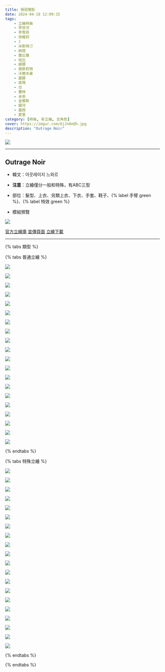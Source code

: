 ```yaml
---
title: 極惡闇影
date: 2024-04-18 12:09:15
tags:
    - 立繪時裝
    - 李世河
    - 李雪菲
    - 徐維莉
    - J
    - 米斯特汀
    - 納塔
    - 蕾比雅
    - 哈比
    - 緹娜
    - 薇歐莉特
    - 沃爾夫姜
    - 露娜
    - 索瑪
    - 白
    - 賽特
    - 未來
    - 金徹斯
    - 銀河
    - 露西
    - 愛里
category: [時裝, 有立繪, 全角色]
cover: https://imgur.com/6jJn8eQh.jpg
description: "Outrage Noir"
---
```


![](https://imgur.com/6jJn8eQ.jpg)

---
## Outrage Noir

- 韓文：아웃레이지 느와르
- **注意**：立繪僅分一般和特殊，有ABC三型
- 部位：髮型、上衣、另類上衣、下衣、手套、鞋子、{% label 手臂 green %}、{% label 特效 green %}

- 模組預覽

![](https://imgur.com/V8PO0yS.jpg)

[官方立繪庫](https://www.naddic.co.kr/ko/game/cls/fansitekit)
[宣傳頁面](https://closers.nexon.com/Events2024/0418/Costume)
[立繪下載](https://image.naddic.co.kr/Images/cms/happycode/20250415/1744707889504.zip)

---

{% tabs 類型 %}
<!-- tab 普通角色立繪-->
{% tabs 普通立繪 %}
<!-- tab 李世河(Seha)-->
[![](https://i.imgur.com/WVRioQrh.png)](https://i.imgur.com/WVRioQr.png)
<!-- endtab -->
<!-- tab 李雪菲(Seulbi)-->
[![](https://i.imgur.com/30U5g9Oh.png)](https://i.imgur.com/30U5g9O.png)
<!-- endtab -->
<!-- tab 徐維莉(Yuri)-->
[![](https://i.imgur.com/MEKO1K7h.png)](https://i.imgur.com/MEKO1K7.png)
<!-- endtab -->
<!-- tab J-->
[![](https://i.imgur.com/SvJ9Bz7h.png)](https://i.imgur.com/SvJ9Bz7.png)
<!-- endtab -->
<!-- tab 米斯特汀(Tein)-->
[![](https://i.imgur.com/10qo8wsh.png)](https://i.imgur.com/10qo8ws.png)
<!-- endtab -->
<!-- tab 納塔(Nata)-->
[![](https://i.imgur.com/b8gUIgZh.png)](https://i.imgur.com/b8gUIgZ.png)
<!-- endtab -->
<!-- tab 蕾比雅(Levia)-->
[![](https://i.imgur.com/OACV0fwh.png)](https://i.imgur.com/OACV0fw.png)
<!-- endtab -->
<!-- tab 哈比(Harpy)-->
[![](https://i.imgur.com/J7gcM8Ph.png)](https://i.imgur.com/J7gcM8P.png)
<!-- endtab -->
<!-- tab 緹娜(Tina)-->
[![](https://i.imgur.com/FrqII4Lh.png)](https://i.imgur.com/FrqII4L.png)
<!-- endtab -->
<!-- tab 薇歐莉特(Violet)-->
[![](https://i.imgur.com/bmWhVIMh.png)](https://i.imgur.com/bmWhVIM.png)
<!-- endtab -->
<!-- tab 沃爾夫姜(Wolfgang)-->
[![](https://i.imgur.com/bNLaeLYh.png)](https://i.imgur.com/bNLaeLY.png)
<!-- endtab -->
<!-- tab 露娜(Luna)-->
[![](https://i.imgur.com/Wo12Pklh.png)](https://i.imgur.com/Wo12Pkl.png)
<!-- endtab -->
<!-- tab 索瑪(Soma)-->
[![](https://i.imgur.com/CqSNVeXh.png)](https://i.imgur.com/CqSNVeX.png)
<!-- endtab -->
<!-- tab 白(Bai)-->
[![](https://i.imgur.com/BZhHdl1h.png)](https://i.imgur.com/BZhHdl1.png)
<!-- endtab -->
<!-- tab 賽特(Seth)-->
[![](https://i.imgur.com/m6ZbPEih.png)](https://i.imgur.com/m6ZbPEi.png)
<!-- endtab -->
<!-- tab 未來(Mirae)-->
[![](https://i.imgur.com/BQ8ABnbh.png)](https://i.imgur.com/BQ8ABnb.png)
<!-- endtab -->
<!-- tab 徹斯(Chulsoo)-->
[![](https://i.imgur.com/WEkyqP4h.png)](https://i.imgur.com/WEkyqP4.png)
<!-- endtab -->
<!-- tab 銀河(Eunha)-->
[![](https://i.imgur.com/3YOeRC9h.png)](https://i.imgur.com/3YOeRC9.png)
<!-- endtab -->
<!-- tab 露西(Lucy)-->
[![](https://i.imgur.com/wArrK2Wh.png)](https://i.imgur.com/wArrK2W.png)
<!-- endtab -->
<!-- tab 愛里(Aeri)-->
[![](https://i.imgur.com/1DSmh9ch.png)](https://i.imgur.com/1DSmh9c.png)
<!-- endtab -->
{% endtabs %}
<!-- endtab -->

<!-- tab 特殊角色立繪-->
{% tabs 特殊立繪 %}
<!-- tab 李世河(Seha)-->
[![](https://i.imgur.com/6yj8ukwh.png)](https://i.imgur.com/6yj8ukw.png)
<!-- endtab -->
<!-- tab 李雪菲(Seulbi)-->
[![](https://i.imgur.com/GEZzLTlh.png)](https://i.imgur.com/GEZzLTl.png)
<!-- endtab -->
<!-- tab 徐維莉(Yuri)-->
[![](https://i.imgur.com/7Jukjl4h.png)](https://i.imgur.com/7Jukjl4.png)
<!-- endtab -->
<!-- tab J-->
[![](https://i.imgur.com/PmyrxKch.png)](https://i.imgur.com/PmyrxKc.png)
<!-- endtab -->
<!-- tab 米斯特汀(Tein)-->
[![](https://i.imgur.com/qlukcECh.png)](https://i.imgur.com/qlukcEC.png)
<!-- endtab -->
<!-- tab 納塔(Nata)-->
[![](https://i.imgur.com/Wb72HR9h.png)](https://i.imgur.com/Wb72HR9.png)
<!-- endtab -->
<!-- tab 蕾比雅(Levia)-->
[![](https://i.imgur.com/uqval1Vh.png)](https://i.imgur.com/uqval1V.png)
<!-- endtab -->
<!-- tab 哈比(Harpy)-->
[![](https://i.imgur.com/SyUBF0Jh.png)](https://i.imgur.com/SyUBF0J.png)
<!-- endtab -->
<!-- tab 緹娜(Tina)-->
[![](https://i.imgur.com/IEuE0J0h.png)](https://i.imgur.com/IEuE0J0.png)
<!-- endtab -->
<!-- tab 薇歐莉特(Violet)-->
[![](https://i.imgur.com/uQ5r8nih.png)](https://i.imgur.com/uQ5r8ni.png)
<!-- endtab -->
<!-- tab 沃爾夫姜(Wolfgang)-->
[![](https://i.imgur.com/S0QbqvVh.png)](https://i.imgur.com/S0QbqvV.png)
<!-- endtab -->
<!-- tab 露娜(Luna)-->
[![](https://i.imgur.com/OE7gdAah.png)](https://i.imgur.com/OE7gdAa.png)
<!-- endtab -->
<!-- tab 索瑪(Soma)-->
[![](https://i.imgur.com/vnzLFGth.png)](https://i.imgur.com/vnzLFGt.png)
<!-- endtab -->
<!-- tab 白(Bai)-->
[![](https://i.imgur.com/WAT9nljh.png)](https://i.imgur.com/WAT9nlj.png)
<!-- endtab -->
<!-- tab 賽特(Seth)-->
[![](https://i.imgur.com/IgTZsAYh.png)](https://i.imgur.com/IgTZsAY.png)
<!-- endtab -->
<!-- tab 未來(Mirae)-->
[![](https://i.imgur.com/WpunQgAh.png)](https://i.imgur.com/WpunQgA.png)
<!-- endtab -->
<!-- tab 徹斯(Chulsoo)-->
[![](https://i.imgur.com/fbvfgHSh.png)](https://i.imgur.com/fbvfgHS.png)
<!-- endtab -->
<!-- tab 銀河(Eunha)-->
[![](https://i.imgur.com/HuLpSffh.png)](https://i.imgur.com/HuLpSff.png)
<!-- endtab -->
<!-- tab 露西(Lucy)-->
[![](https://i.imgur.com/ybFXi28h.png)](https://i.imgur.com/ybFXi28.png)
<!-- endtab -->
<!-- tab 愛里(Aeri)-->
[![](https://i.imgur.com/i1LDoAIh.png)](https://i.imgur.com/i1LDoAI.png)
<!-- endtab -->
{% endtabs %}
<!-- endtab -->

{% endtabs %}
